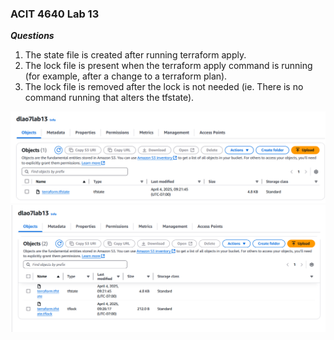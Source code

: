 ### ACIT 4640 Lab 13

***Questions***

1. The state file is created after running terraform apply.
2. The lock file is present when the terraform apply command is running (for example, after a change to a terraform plan).
3. The lock file is removed after the lock is not needed (ie. There is no command running that alters the tfstate).

![tfstate only](./state-file.png)
![lockfile](./lock-file.png)